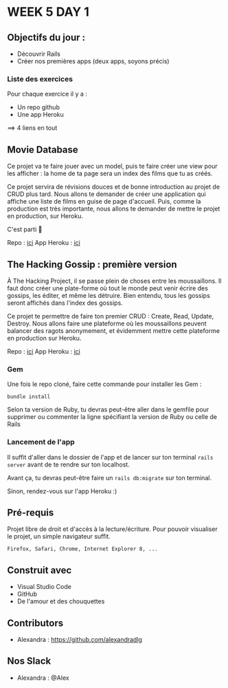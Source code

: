 # WEEK 5 DAY 1

## Objectifs du jour :
- Découvrir Rails
- Créer nos premières apps (deux apps, soyons précis)

### Liste des exercices

Pour chaque exercice il y a : 
- Un repo github
- Une app Heroku 

==> 4 liens en tout

## Movie Database

Ce projet va te faire jouer avec un model, puis te faire créer une view pour les afficher : la home de ta page sera un index des films que tu as créés.

Ce projet servira de révisions douces et de bonne introduction au projet de CRUD plus tard. Nous allons te demander de créer une application qui affiche une liste de films en guise de page d'accueil. Puis, comme la production est très importante, nous allons te demander de mettre le projet en production, sur Heroku.

C'est parti 🤠</br>

Repo : <a href="https://github.com/alexandradlg/movie_database">ici</a>
App Heroku : <a href="https://frozen-sea-47900.herokuapp.com/">ici</a>

## The Hacking Gossip : première version
À The Hacking Project, il se passe plein de choses entre les moussaillons. Il faut donc créer une plate-forme où tout le monde peut venir écrire des gossips, les éditer, et même les détruire. Bien entendu, tous les gossips seront affichés dans l'index des gossips.

Ce projet te permettre de faire ton premier CRUD : Create, Read, Update, Destroy. Nous allons faire une plateforme où les moussaillons peuvent balancer des ragots anonymement, et évidemment mettre cette plateforme en production sur Heroku.

Repo : <a href="https://github.com/alexandradlg/gossip_project">ici</a>
App Heroku : <a href="https://cryptic-sands-89080.herokuapp.com/">ici</a>

### Gem

Une fois le repo cloné, faire cette commande pour installer les Gem : 
```
bundle install
```

Selon ta version de Ruby, tu devras peut-être aller dans le gemfile pour supprimer ou commenter la ligne spécifiant la version de Ruby ou celle de Rails

### Lancement de l'app

Il suffit d'aller dans le dossier de l'app et de lancer sur ton terminal `rails server` avant de te rendre sur ton localhost.

Avant ça, tu devras peut-être faire un `rails db:migrate` sur ton terminal.

Sinon, rendez-vous sur l'app Heroku :)

## Pré-requis

Projet libre de droit et d'accès à la lecture/écriture. 
Pour pouvoir visualiser le projet, un simple navigateur suffit.


```
Firefox, Safari, Chrome, Internet Explorer 8, ...
```

## Construit avec

* Visual Studio Code
* GitHub
* De l'amour et des chouquettes


## Contributors

* Alexandra : https://github.com/alexandradlg

## Nos Slack

* Alexandra : @Alex
